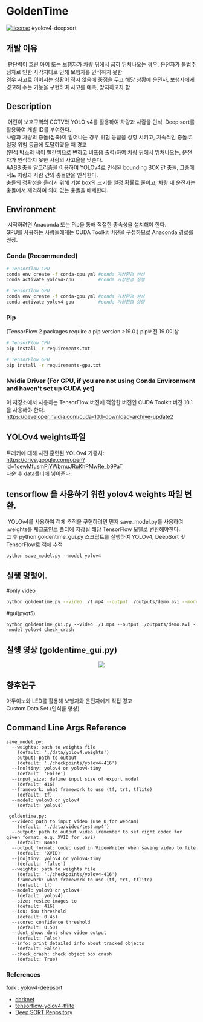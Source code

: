 # GoldenTime
[![license](https://img.shields.io/github/license/mashape/apistatus.svg)](LICENSE) #yolov4-deepsort

## 개발 이유
&nbsp;판단력이 흐린 아이 또는 보행자가 차량 뒤에서 급히 뛰쳐나오는 경우, 운전자가 불법주정차로 인한 사각지대로 인해 보행자를 인식하지 못한  
경우 사고로 이어지는 상황이 적지 않음에 중점을 두고 해당 상황에 운전자, 보행자에게 경고해 주는 기능을 구현하여 사고를 예측, 방지하고자 함


## Description
&nbsp;어린이 보호구역의 CCTV와 YOLO v4를 활용하여 차량과 사람을 인식, Deep sort를 활용하여 개별 ID를 부여한다.  
사람과 차량의 충돌(접촉)이 일어나는 경우 위험 등급을 상향 시키고, 지속적인 충돌로 일정 위험 등급에 도달하였을 때 경고  
(인식 박스의 색이 빨간색으로 변하고 비프음 출력)하여 차량 뒤에서 뛰쳐나오는, 운전자가 인식하지 못한 사람의 사고율을 낮춘다.  
AABB 충돌 알고리즘을 이용하여 YOLOv4로 인식된 bounding BOX 간 충돌, 그중에서도 차량과 사람 간의 충돌만을 인식한다.  
충돌의 정확성을 올리기 위해 기본 box의 크기를 일정 확률로 줄이고, 차량 내 운전자는 충돌에서 제외하여 의미 없는 충돌을 배제한다.

## Environment
&nbsp;시작하려면 Anaconda 또는 Pip을 통해 적절한 종속성을 설치해야 한다.  
GPU를 사용하는 사람들에게는 CUDA Toolkit 버전을 구성하므로 Anaconda 경로를 권장.

### Conda (Recommended)
```bash
# Tensorflow CPU
conda env create -f conda-cpu.yml #conda 가상환경 생성
conda activate yolov4-cpu         #conda 가상환경 실행

# Tensorflow GPU
conda env create -f conda-gpu.yml #conda 가상환경 생성
conda activate yolov4-gpu         #conda 가상환경 실행
```

### Pip
(TensorFlow 2 packages require a pip version >19.0.) pip버전 19.0이상
```bash
# TensorFlow CPU
pip install -r requirements.txt

# TensorFlow GPU
pip install -r requirements-gpu.txt
```

### Nvidia Driver (For GPU, if you are not using Conda Environment and haven't set up CUDA yet)
이 저장소에서 사용하는 TensorFlow 버전에 적합한 버전인 CUDA Toolkit 버전 10.1을 사용해야 한다.  
https://developer.nvidia.com/cuda-10.1-download-archive-update2

## YOLOv4 weights파일
트래커에 대해 사전 훈련된 YOLOv4 가중치:  
https://drive.google.com/open?id=1cewMfusmPjYWbrnuJRuKhPMwRe_b9PaT  
다운 후 data폴더에 넣어준다.

## tensorflow 을 사용하기 위한 yolov4 weights 파일 변환.
&nbsp;YOLOv4를 사용하여 객체 추적을 구현하려면 먼저 save_model.py를 사용하여 .weights를 체크포인트 폴더에 저장될 해당 TensorFlow 모델로 변환해야한다.  
그 후 python goldentime_gui.py 스크립트를 실행하여 YOLOv4, DeepSort 및 TensorFlow로 객체 추적
```
python save_model.py --model yolov4 
```

## 실행 명령어.
#only video
```bash
python goldentime.py --video ./1.mp4 --output ./outputs/demo.avi --model yolov4 check_crash
```
#gui(pyqt5)
```
python goldentime_gui.py --video ./1.mp4 --output ./outputs/demo.avi --model yolov4 check_crash 
```
## 실행 영상 (goldentime_gui.py)
<p align="center"><img src="test.gif"\></p>

## 향후연구
 아두이노와 LED를 활용해 보행자와 운전자에게 직접 경고  
 Custom Data Set (인식률 향상)

## Command Line Args Reference
```
save_model.py:
  --weights: path to weights file
    (default: './data/yolov4.weights')
  --output: path to output
    (default: './checkpoints/yolov4-416')
  --[no]tiny: yolov4 or yolov4-tiny
    (default: 'False')
  --input_size: define input size of export model
    (default: 416)
  --framework: what framework to use (tf, trt, tflite)
    (default: tf)
  --model: yolov3 or yolov4
    (default: yolov4)
    
 goldentime.py:
  --video: path to input video (use 0 for webcam)
    (default: './data/video/test.mp4')
  --output: path to output video (remember to set right codec for given format. e.g. XVID for .avi)
    (default: None)
  --output_format: codec used in VideoWriter when saving video to file
    (default: 'XVID)
  --[no]tiny: yolov4 or yolov4-tiny
    (default: 'false')
  --weights: path to weights file
    (default: './checkpoints/yolov4-416')
  --framework: what framework to use (tf, trt, tflite)
    (default: tf)
  --model: yolov3 or yolov4
    (default: yolov4)
  --size: resize images to
    (default: 416)
  --iou: iou threshold
    (default: 0.45)
  --score: confidence threshold
    (default: 0.50)
  --dont_show: dont show video output
    (default: False)
  --info: print detailed info about tracked objects
    (default: False)
  --check_crash: check object box crash
    (default: True)
```



### References  
  fork : [yolov4-deepsort](https://github.com/theAIGuysCode/yolov4-deepsort)
  * [darknet](https://github.com/AlexeyAB/darknet)
  * [tensorflow-yolov4-tflite](https://github.com/hunglc007/tensorflow-yolov4-tflite)
  * [Deep SORT Repository](https://github.com/nwojke/deep_sort)
